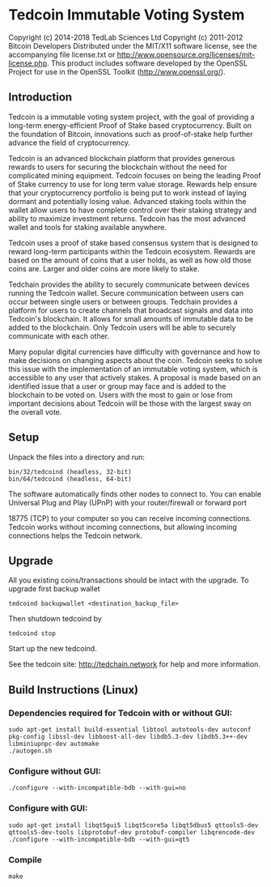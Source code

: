 # Tedcoin Immutable Voting System

Copyright (c) 2014-2018 TedLab Sciences Ltd
Copyright (c) 2011-2012 Bitcoin Developers
Distributed under the MIT/X11 software license, see the accompanying file license.txt or http://www.opensource.org/licenses/mit-license.php. This product includes software developed by the OpenSSL Project for use in the OpenSSL Toolkit (http://www.openssl.org/).

Introduction
------------
Tedcoin is a immutable voting system project, with the goal of providing a long-term energy-efficient Proof of Stake based cryptocurrency. Built on the foundation of Bitcoin, innovations such as proof-of-stake help further advance the field of cryptocurrency.

Tedcoin is an advanced blockchain platform that provides generous rewards to users for securing the blockchain without the need for complicated mining equipment. Tedcoin focuses on being the leading Proof of Stake currency to use for long term value storage. Rewards help ensure that your cryptocurrency portfolio is being put to work instead of laying dormant and potentially losing value. Advanced staking tools within the wallet allow users to have complete control over their staking strategy and ability to maximize investment returns. Tedcoin has the most advanced wallet and tools for staking available anywhere.

Tedcoin uses a proof of stake based consensus system that is designed to reward long-term participants within the Tedcoin ecosystem. Rewards are based on the amount of coins that a user holds, as well as how old those coins are. Larger and older coins are more likely to stake.

Tedchain provides the ability to securely communicate between devices running the Tedcoin wallet. Secure communication between users can occur between single users or between groups. Tedchain provides a platform for users to create channels that broadcast signals and data into Tedcoin's blockchain. It allows for small amounts of immutable data to be added to the blockchain. Only Tedcoin users will be able to securely communicate with each other.

Many popular digital currencies have difficulty with governance and how to make decisions on changing aspects about the coin. Tedcoin seeks to solve this issue with the implementation of an immutable voting system, which is accessible to any user that actively stakes. A proposal is made based on an identified issue that a user or group may face and is added to the blockchain to be voted on. Users with the most to gain or lose from important decisions about Tedcoin will be those with the largest sway on the overall vote.

Setup
-----
Unpack the files into a directory and run:

	bin/32/tedcoind (headless, 32-bit)
	bin/64/tedcoind (headless, 64-bit)

The software automatically finds other nodes to connect to.  You can enable Universal Plug and Play (UPnP) with your router/firewall or forward port 

18775 (TCP) to your computer so you can receive incoming connections. Tedcoin works without incoming connections, but allowing incoming connections helps the Tedcoin network.

Upgrade
-------
All you existing coins/transactions should be intact with the upgrade.
To upgrade first backup wallet

	tedcoind backupwallet <destination_backup_file>

Then shutdown tedcoind by
	
	tedcoind stop

Start up the new tedcoind.

See the tedcoin site:  http://tedchain.network for help and more information.

Build Instructions (Linux)
--------------------------
### Dependencies required for Tedcoin with or without GUI:

	sudo apt-get install build-essential libtool autotools-dev autoconf pkg-config libssl-dev libboost-all-dev libdb5.3-dev libdb5.3++-dev libminiupnpc-dev automake
	./autogen.sh

### Configure without GUI:

	./configure --with-incompatible-bdb --with-gui=no

### Configure with GUI:

	sudo apt-get install libqt5gui5 libqt5core5a libqt5dbus5 qttools5-dev qttools5-dev-tools libprotobuf-dev protobuf-compiler libqrencode-dev
	./configure --with-incompatible-bdb --with-gui=qt5

### Compile
	make
